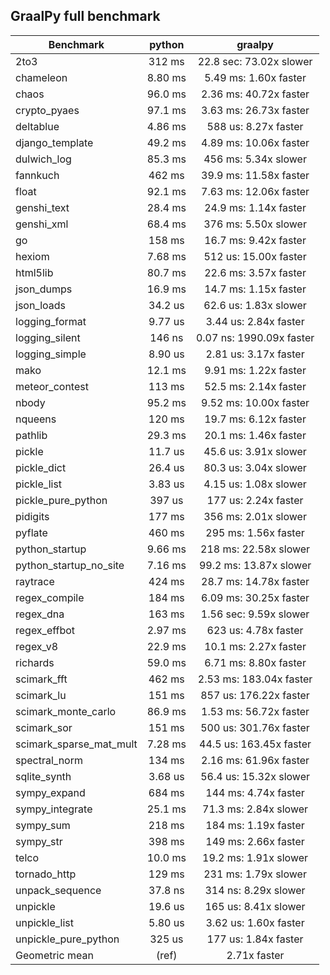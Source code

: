 
## GraalPy full benchmark

| Benchmark               | python  | graalpy                  |
|-------------------------|:-------:|:------------------------:|
| 2to3                    | 312 ms  | 22.8 sec: 73.02x slower  |
| chameleon               | 8.80 ms | 5.49 ms: 1.60x faster    |
| chaos                   | 96.0 ms | 2.36 ms: 40.72x faster   |
| crypto_pyaes            | 97.1 ms | 3.63 ms: 26.73x faster   |
| deltablue               | 4.86 ms | 588 us: 8.27x faster     |
| django_template         | 49.2 ms | 4.89 ms: 10.06x faster   |
| dulwich_log             | 85.3 ms | 456 ms: 5.34x slower     |
| fannkuch                | 462 ms  | 39.9 ms: 11.58x faster   |
| float                   | 92.1 ms | 7.63 ms: 12.06x faster   |
| genshi_text             | 28.4 ms | 24.9 ms: 1.14x faster    |
| genshi_xml              | 68.4 ms | 376 ms: 5.50x slower     |
| go                      | 158 ms  | 16.7 ms: 9.42x faster    |
| hexiom                  | 7.68 ms | 512 us: 15.00x faster    |
| html5lib                | 80.7 ms | 22.6 ms: 3.57x faster    |
| json_dumps              | 16.9 ms | 14.7 ms: 1.15x faster    |
| json_loads              | 34.2 us | 62.6 us: 1.83x slower    |
| logging_format          | 9.77 us | 3.44 us: 2.84x faster    |
| logging_silent          | 146 ns  | 0.07 ns: 1990.09x faster |
| logging_simple          | 8.90 us | 2.81 us: 3.17x faster    |
| mako                    | 12.1 ms | 9.91 ms: 1.22x faster    |
| meteor_contest          | 113 ms  | 52.5 ms: 2.14x faster    |
| nbody                   | 95.2 ms | 9.52 ms: 10.00x faster   |
| nqueens                 | 120 ms  | 19.7 ms: 6.12x faster    |
| pathlib                 | 29.3 ms | 20.1 ms: 1.46x faster    |
| pickle                  | 11.7 us | 45.6 us: 3.91x slower    |
| pickle_dict             | 26.4 us | 80.3 us: 3.04x slower    |
| pickle_list             | 3.83 us | 4.15 us: 1.08x slower    |
| pickle_pure_python      | 397 us  | 177 us: 2.24x faster     |
| pidigits                | 177 ms  | 356 ms: 2.01x slower     |
| pyflate                 | 460 ms  | 295 ms: 1.56x faster     |
| python_startup          | 9.66 ms | 218 ms: 22.58x slower    |
| python_startup_no_site  | 7.16 ms | 99.2 ms: 13.87x slower   |
| raytrace                | 424 ms  | 28.7 ms: 14.78x faster   |
| regex_compile           | 184 ms  | 6.09 ms: 30.25x faster   |
| regex_dna               | 163 ms  | 1.56 sec: 9.59x slower   |
| regex_effbot            | 2.97 ms | 623 us: 4.78x faster     |
| regex_v8                | 22.9 ms | 10.1 ms: 2.27x faster    |
| richards                | 59.0 ms | 6.71 ms: 8.80x faster    |
| scimark_fft             | 462 ms  | 2.53 ms: 183.04x faster  |
| scimark_lu              | 151 ms  | 857 us: 176.22x faster   |
| scimark_monte_carlo     | 86.9 ms | 1.53 ms: 56.72x faster   |
| scimark_sor             | 151 ms  | 500 us: 301.76x faster   |
| scimark_sparse_mat_mult | 7.28 ms | 44.5 us: 163.45x faster  |
| spectral_norm           | 134 ms  | 2.16 ms: 61.96x faster   |
| sqlite_synth            | 3.68 us | 56.4 us: 15.32x slower   |
| sympy_expand            | 684 ms  | 144 ms: 4.74x faster     |
| sympy_integrate         | 25.1 ms | 71.3 ms: 2.84x slower    |
| sympy_sum               | 218 ms  | 184 ms: 1.19x faster     |
| sympy_str               | 398 ms  | 149 ms: 2.66x faster     |
| telco                   | 10.0 ms | 19.2 ms: 1.91x slower    |
| tornado_http            | 129 ms  | 231 ms: 1.79x slower     |
| unpack_sequence         | 37.8 ns | 314 ns: 8.29x slower     |
| unpickle                | 19.6 us | 165 us: 8.41x slower     |
| unpickle_list           | 5.80 us | 3.62 us: 1.60x faster    |
| unpickle_pure_python    | 325 us  | 177 us: 1.84x faster     |
| Geometric mean          | (ref)   | 2.71x faster             |
